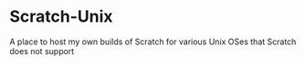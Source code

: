 # Scratch-Unix
A place to host my own builds of Scratch for various Unix OSes that Scratch does not support
